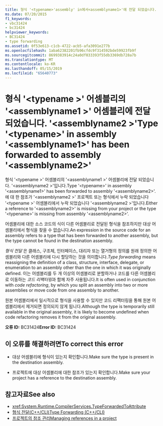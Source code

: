 ```yaml
---
title: 형식 '<typename>'assembly' in에서<assemblyname1>'에 전달 되었습니다. 어셈블리'<assemblyname2>'
ms.date: 07/20/2015
f1_keywords:
- vbc31424
- bc31424
helpviewer_keywords:
- BC31424
- type forwarding
ms.assetid: 0f53e613-c1cb-4722-acb5-afa3091e277b
ms.openlocfilehash: 1aba62382201fb96cfdc9f314592bde59923fb9f
ms.sourcegitcommit: 8699383914c24a0df033393f55db3369db728a7b
ms.translationtype: MT
ms.contentlocale: ko-KR
ms.lasthandoff: 05/15/2019
ms.locfileid: "65640773"
---
```

# <a name="type-typename-in-assembly-assemblyname1-has-been-forwarded-to-assembly-assemblyname2"></a><span data-ttu-id="64e8e-102">형식 '\<typename >' 어셈블리의 '\<assemblyname1 >' 어셈블리에 전달 되었습니다. '\<assemblyname2 >'</span><span class="sxs-lookup"><span data-stu-id="64e8e-102">Type '\<typename>' in assembly '\<assemblyname1>' has been forwarded to assembly '\<assemblyname2>'</span></span>
<span data-ttu-id="64e8e-103">형식 '\<typename >' 어셈블리의 '\<assemblyname1 >' 어셈블리에 전달 되었습니다. '\<assemblyname2 >'입니다.</span><span class="sxs-lookup"><span data-stu-id="64e8e-103">Type '\<typename>' in assembly '\<assemblyname1>' has been forwarded to assembly '\<assemblyname2>'.</span></span> <span data-ttu-id="64e8e-104">에 대 한 참조가 '\<assemblyname2 >' 프로젝트 또는 형식에서 누락 되었습니다 '\<typename >' 어셈블리에서 누락 되었습니다 '\<assemblyname2 >'입니다.</span><span class="sxs-lookup"><span data-stu-id="64e8e-104">Either a reference to '\<assemblyname2>' is missing from your project or the type '\<typename>' is missing from assembly '\<assemblyname2>'.</span></span>  
  
 <span data-ttu-id="64e8e-105">어셈블리에 대한 소스 코드의 식이 다른 어셈블리로 전달된 형식을 참조하지만 대상 어셈블리에서 형식을 찾을 수 없습니다.</span><span class="sxs-lookup"><span data-stu-id="64e8e-105">An expression in the source code for an assembly refers to a type that has been forwarded to another assembly, but the type cannot be found in the destination assembly.</span></span>  
  
 <span data-ttu-id="64e8e-106">*형식 전달* 은 클래스, 구조체, 인터페이스, 대리자 또는 열거형의 정의를 원래 정의한 어셈블리와 다른 어셈블리에 다시 할당하는 것을 의미합니다.</span><span class="sxs-lookup"><span data-stu-id="64e8e-106">*Type forwarding* means reassigning the definition of a class, structure, interface, delegate, or enumeration to an assembly other than the one in which it was originally defined.</span></span> <span data-ttu-id="64e8e-107">이는 어셈블리를 두 개 이상의 어셈블리로 분할하거나 코드를 다른 어셈블리로 이동하는 *코드 리팩터링*과 함께 자주 사용됩니다.</span><span class="sxs-lookup"><span data-stu-id="64e8e-107">It is often used in conjunction with *code refactoring*, by which you split an assembly into two or more assemblies or move code from one assembly to another.</span></span>  
  
 <span data-ttu-id="64e8e-108">원본 어셈블리에서 일시적으로 형식을 사용할 수 있지만 코드 리팩터링을 통해 원본 어셈블리에서 제거되면 정의되지 않게 됩니다.</span><span class="sxs-lookup"><span data-stu-id="64e8e-108">Although the type is temporarily still available in the original assembly, it is likely to become undefined when code refactoring removes it from the original assembly.</span></span>  
  
 <span data-ttu-id="64e8e-109">**오류 ID:** BC31424</span><span class="sxs-lookup"><span data-stu-id="64e8e-109">**Error ID:** BC31424</span></span>  
  
## <a name="to-correct-this-error"></a><span data-ttu-id="64e8e-110">이 오류를 해결하려면</span><span class="sxs-lookup"><span data-stu-id="64e8e-110">To correct this error</span></span>  
  
- <span data-ttu-id="64e8e-111">대상 어셈블리에 형식이 있는지 확인합니다.</span><span class="sxs-lookup"><span data-stu-id="64e8e-111">Make sure the type is present in the destination assembly.</span></span>  
  
- <span data-ttu-id="64e8e-112">프로젝트에 대상 어셈블리에 대한 참조가 있는지 확인합니다.</span><span class="sxs-lookup"><span data-stu-id="64e8e-112">Make sure your project has a reference to the destination assembly.</span></span>  
  
## <a name="see-also"></a><span data-ttu-id="64e8e-113">참고자료</span><span class="sxs-lookup"><span data-stu-id="64e8e-113">See also</span></span>

- <xref:System.Runtime.CompilerServices.TypeForwardedToAttribute>
- [<span data-ttu-id="64e8e-114">형식 전달(C++/CLI)</span><span class="sxs-lookup"><span data-stu-id="64e8e-114">Type Forwarding (C++/CLI)</span></span>](/cpp/windows/type-forwarding-cpp-cli)
- [<span data-ttu-id="64e8e-115">프로젝트의 참조 관리</span><span class="sxs-lookup"><span data-stu-id="64e8e-115">Managing references in a project</span></span>](/visualstudio/ide/managing-references-in-a-project)
